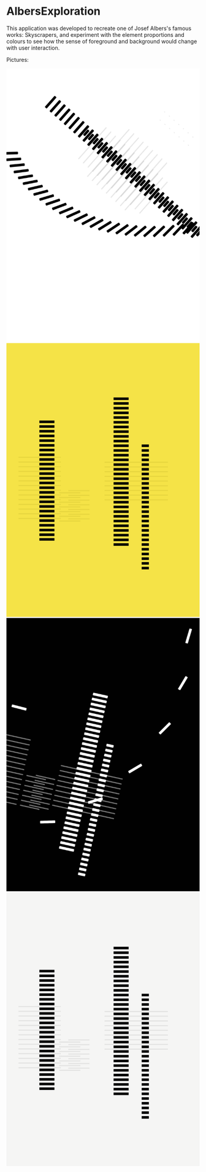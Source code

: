 # AlbersExploration

This application was developed to recreate one of Josef Albers's famous works: Skyscrapers, and experiment with the element proportions and colours to see how the sense of foreground and background would change with user interaction. 

Pictures:

![1](https://raw.githubusercontent.com/danielstorey533/AlbersExploration/master/pics/6.png)
![2](https://raw.githubusercontent.com/danielstorey533/AlbersExploration/master/pics/3.png)
![4](https://raw.githubusercontent.com/danielstorey533/AlbersExploration/master/pics/8.png)
![3](https://raw.githubusercontent.com/danielstorey533/AlbersExploration/master/pics/4.png)

